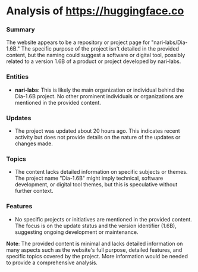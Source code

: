 # Analysis of https://huggingface.co

### Summary
The website appears to be a repository or project page for "nari-labs/Dia-1.6B." The specific purpose of the project isn't detailed in the provided content, but the naming could suggest a software or digital tool, possibly related to a version 1.6B of a product or project developed by nari-labs.

### Entities
- **nari-labs**: This is likely the main organization or individual behind the Dia-1.6B project. No other prominent individuals or organizations are mentioned in the provided content.

### Updates
- The project was updated about 20 hours ago. This indicates recent activity but does not provide details on the nature of the updates or changes made.

### Topics
- The content lacks detailed information on specific subjects or themes. The project name "Dia-1.6B" might imply technical, software development, or digital tool themes, but this is speculative without further context.

### Features
- No specific projects or initiatives are mentioned in the provided content. The focus is on the update status and the version identifier (1.6B), suggesting ongoing development or maintenance.

**Note**: The provided content is minimal and lacks detailed information on many aspects such as the website's full purpose, detailed features, and specific topics covered by the project. More information would be needed to provide a comprehensive analysis.
